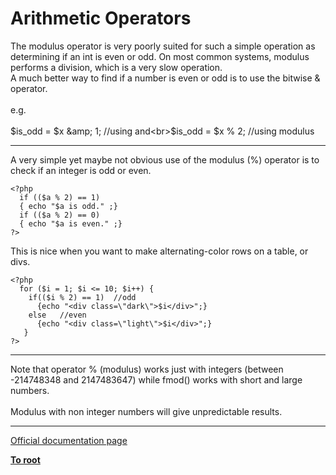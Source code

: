 # Arithmetic Operators



The modulus operator is very poorly suited for such a simple operation as determining if an int is even or odd. On most common systems, modulus performs a division, which is a very slow operation.<br>A much better way to find if a number is even or odd is to use the bitwise &amp; operator.<br><br>e.g.<br><br>$is_odd = $x &amp; 1; //using and<br>$is_odd = $x % 2; //using modulus  

---

A very simple yet maybe not obvious use of the modulus (%) operator is to check if an integer is odd or even.<br>

```
<?php
  if (($a % 2) == 1)
  { echo "$a is odd." ;}
  if (($a % 2) == 0)
  { echo "$a is even." ;}
?>
```


This is nice when you want to make alternating-color rows on a table, or divs.



```
<?php
  for ($i = 1; $i <= 10; $i++) {
    if(($i % 2) == 1)  //odd
      {echo "<div class=\"dark\">$i</div>";}
    else   //even
      {echo "<div class=\"light\">$i</div>";}
   }
?>
```
  

---

Note that operator % (modulus) works just with integers (between -214748348 and 2147483647) while fmod() works with short and large numbers.<br><br>Modulus with non integer numbers will give unpredictable results.  

---

[Official documentation page](https://www.php.net/manual/en/language.operators.arithmetic.php)

**[To root](/README.md)**